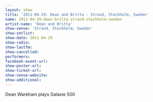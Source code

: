 ```yaml
---
layout: show
title: '2011-04-29: Dean and Britta - Strand, Stockholm, Sweden'
name: 2011-04-29-dean-britta-strand-stockholm-sweden
artist-name: 'Dean and Britta'
show-venue: 'Strand, Stockholm, Sweden'
show-setlist: 
show-date: 2011-04-29
show-radio: 
show-lastfm: 
show-cancelled: 
performers: 
facebook-event-url: 
show-poster-url: 
show-ticket-url: 
show-venue-website: 
show-additional: 
---
```


Dean Wareham plays Galaxie 500
